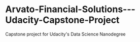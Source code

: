 # Arvato-Financial-Solutions---Udacity-Capstone-Project
Capstone project for Udacity's Data Science Nanodegree
